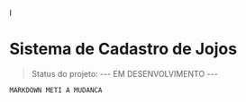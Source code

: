 I<h1> Sistema de Cadastro de Jojos</h1>

> Status do projeto:  --- EM DESENVOLVIMENTO ---



```
MARKDOWN METI A MUDANCA
```
  
